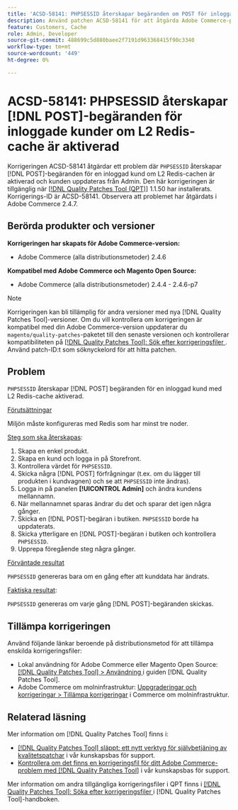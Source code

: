 ```yaml
---
title: 'ACSD-58141: PHPSESSID återskapar begäranden om POST för inloggade kunder med L2 Redis-cache aktiverat'
description: Använd patchen ACSD-58141 för att åtgärda Adobe Commerce-problemet där PHESSID återskapas vid förfrågningar från POSTER på Storefront för en inloggad kund med L2 Redis-cache aktiverad och kunden uppdateras från Admin.
feature: Customers, Cache
role: Admin, Developer
source-git-commit: 488699c5d880baee2f7191d963368415f90c3340
workflow-type: tm+mt
source-wordcount: '449'
ht-degree: 0%

---
```



# ACSD-58141: PHPSESSID återskapar [!DNL POST]-begäranden för inloggade kunder om L2 Redis-cache är aktiverad

Korrigeringen ACSD-58141 åtgärdar ett problem där `PHPSESSID` återskapar [!DNL POST]-begäranden för en inloggad kund om L2 Redis-cachen är aktiverad och kunden uppdateras från Admin. Den här korrigeringen är tillgänglig när [[!DNL Quality Patches Tool (QPT)]](/help/announcements/adobe-commerce-announcements/magento-quality-patches-released-new-tool-to-self-serve-quality-patches.md) 1.1.50 har installerats. Korrigerings-ID är ACSD-58141. Observera att problemet har åtgärdats i Adobe Commerce 2.4.7.

## Berörda produkter och versioner

**Korrigeringen har skapats för Adobe Commerce-version:**

* Adobe Commerce (alla distributionsmetoder) 2.4.6

**Kompatibel med Adobe Commerce och Magento Open Source:**

* Adobe Commerce (alla distributionsmetoder) 2.4.4 - 2.4.6-p7

>[!NOTE]
>
>Korrigeringen kan bli tillämplig för andra versioner med nya [!DNL Quality Patches Tool]-versioner. Om du vill kontrollera om korrigeringen är kompatibel med din Adobe Commerce-version uppdaterar du `magento/quality-patches`-paketet till den senaste versionen och kontrollerar kompatibiliteten på [[!DNL Quality Patches Tool]: Sök efter korrigeringsfiler ](https://experienceleague.adobe.com/tools/commerce-quality-patches/index.html). Använd patch-ID:t som söknyckelord för att hitta patchen.

## Problem

`PHPSESSID` återskapar [!DNL POST] begäranden för en inloggad kund med L2 Redis-cache aktiverad.

<u>Förutsättningar</u>

Miljön måste konfigureras med Redis som har minst tre noder.

<u>Steg som ska återskapas</u>:

1. Skapa en enkel produkt.
1. Skapa en kund och logga in på Storefront.
1. Kontrollera värdet för `PHPSESSID`.
1. Skicka några [!DNL POST] förfrågningar (t.ex. om du lägger till produkten i kundvagnen) och se att `PHPSESSID` inte ändras).
1. Logga in på panelen **[!UICONTROL Admin]** och ändra kundens mellannamn.
1. När mellannamnet sparas ändrar du det och sparar det igen några gånger.
1. Skicka en [!DNL POST]-begäran i butiken. `PHPSESSID` borde ha uppdaterats.
1. Skicka ytterligare en [!DNL POST]-begäran i butiken och kontrollera `PHPSESSID`.
1. Upprepa föregående steg några gånger.

<u>Förväntade resultat</u>

`PHPSESSID` genereras bara om en gång efter att kunddata har ändrats.

<u>Faktiska resultat</u>:

`PHPSESSID` genereras om varje gång [!DNL POST]-begäranden skickas.

## Tillämpa korrigeringen

Använd följande länkar beroende på distributionsmetod för att tillämpa enskilda korrigeringsfiler:

* Lokal användning för Adobe Commerce eller Magento Open Source: [[!DNL Quality Patches Tool] > Användning ](https://experienceleague.adobe.com/docs/commerce-operations/tools/quality-patches-tool/usage.html) i guiden [!DNL Quality Patches Tool].
* Adobe Commerce om molninfrastruktur: [Uppgraderingar och korrigeringar > Tillämpa korrigeringar](https://experienceleague.adobe.com/docs/commerce-cloud-service/user-guide/develop/upgrade/apply-patches.html) i Commerce om molninfrastruktur.

## Relaterad läsning

Mer information om [!DNL Quality Patches Tool] finns i:

* [[!DNL Quality Patches Tool] släppt: ett nytt verktyg för självbetjäning av kvalitetspatchar](/help/announcements/adobe-commerce-announcements/magento-quality-patches-released-new-tool-to-self-serve-quality-patches.md) i vår kunskapsbas för support.
* [Kontrollera om det finns en korrigeringsfil för ditt Adobe Commerce-problem med  [!DNL Quality Patches Tool]](/help/support-tools/patches-available-in-qpt-tool/check-patch-for-magento-issue-with-magento-quality-patches.md) i vår kunskapsbas för support.

Mer information om andra tillgängliga korrigeringsfiler i QPT finns i [[!DNL Quality Patches Tool]: Söka efter korrigeringsfiler ](https://experienceleague.adobe.com/tools/commerce-quality-patches/index.html) i [!DNL Quality Patches Tool]-handboken.
